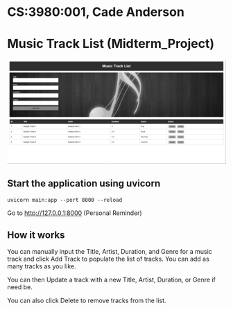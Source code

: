 # CS:3980:001, Cade Anderson
# Music Track List (Midterm_Project)

![Music Track List](/TrackListPic.PNG)

## Start the application using uvicorn
```
uvicorn main:app --port 8000 --reload
```
Go to http://127.0.0.1:8000 (Personal Reminder)

## How it works
You can manually input the Title, Artist, Duration, and Genre for a music track and click Add Track to populate the list of tracks. You can add as many tracks as you like.  

You can then Update a track with a new Title, Artist, Duration, or Genre if need be.   

You can also click Delete to remove tracks from the list.   
